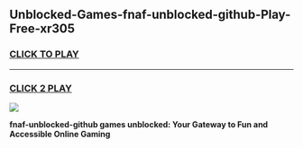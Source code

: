 
## Unblocked-Games-fnaf-unblocked-github-Play-Free-xr305
<h3>
<a href="https://premium76.site?title=fnaf-unblocked-github&ref=18A1">CLICK TO PLAY</a></h3>
<hr>

<h3>
<a href="https://premium76.site?title=fnaf-unblocked-github&ref=18A1">CLICK 2 PLAY</a>
  
</h3>

<a href="https://premium76.site?title=fnaf-unblocked-github&ref=18A1"><img src="https://clearcache.store/games.png"></a>


**fnaf-unblocked-github games unblocked: Your Gateway to Fun and Accessible Online Gaming**
